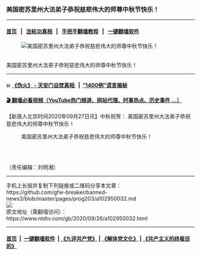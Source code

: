 ### 美国密苏里州大法弟子恭祝慈悲伟大的师尊中秋节快乐！
------------------------

#### [首页](https://github.com/gfw-breaker/banned-news3/blob/master/README.md) &nbsp;&nbsp;|&nbsp;&nbsp; [法轮功真相](https://github.com/begood0513/basic/blob/master/README.md)  &nbsp;&nbsp;|&nbsp;&nbsp; [手把手翻墙教程](https://github.com/gfw-breaker/guides/wiki)  &nbsp;&nbsp;|&nbsp;&nbsp; [一键翻墙软件](https://github.com/gfw-breaker/nogfw/blob/master/README.md)  



<div><div class="featured_image">
 <figure>
  <img alt="美国密苏里州大法弟子恭祝慈悲伟大的师尊中秋节快乐！" src="https://i.ntdtv.com/assets/uploads/2020/09/ef6c98e232029878e0ecc3108a53c284-800x450.jpg"/>
 </figure><br/>
 <span class="caption">
  美国密苏里州大法弟子恭祝慈悲伟大的师尊中秋节快乐！
 </span>
</div>
</div><hr/>

#### 💥 [《伪火》 - 天安门自焚真相 ](http://158.247.195.190:10000/videos/blog/weihuo.html)&nbsp; |&nbsp; [“1400例”谎言揭秘  ](http://158.247.195.190:10000/videos/blog/jiexi1400.html)

#### [ 🎬  翻墙必看视频（YouTube热门频道、网站代理、时事热点、历史事件 ...）](https://github.com/gfw-breaker/links/blob/master/banned.md)

<div><div class="post_content" itemprop="articleBody">
 <p>
  【新唐人北京时间2020年09月27日讯】中秋祝贺： 美国密苏里州大法弟子恭祝慈悲伟大的师尊中秋节快乐！
 </p>
 <figure class="wp-caption alignnone" id="attachment_102950035" style="width: 600px">
  <img alt="" class="size-medium wp-image-102950035" src="https://i.ntdtv.com/assets/uploads/2020/09/ef6c98e232029878e0ecc3108a53c284-600x328.jpg">
   <br/><figcaption class="wp-caption-text">
    美国密苏里州大法弟子恭祝慈悲伟大的师尊中秋节快乐！
   </figcaption><br/>
  </img>
 </figure><br/>
 <p>
  （责任编辑：刘明湘）
 </p>
 <p>
 </p>
 <div class="single_ad">
 </div>
</div>
</div>
<hr/>
手机上长按并复制下列链接或二维码分享本文章：<br/>
https://github.com/gfw-breaker/banned-news3/blob/master/pages/prog203/a102950032.md <br/>
<a href='https://github.com/gfw-breaker/banned-news3/blob/master/pages/prog203/a102950032.md'><img src='https://github.com/gfw-breaker/banned-news3/blob/master/pages/prog203/a102950032.md.png'/></a> <br/>
原文地址（需翻墙访问）：https://www.ntdtv.com/gb/2020/09/26/a102950032.html


------------------------
#### [首页](https://github.com/gfw-breaker/banned-news3/blob/master/README.md) &nbsp;|&nbsp; [一键翻墙软件](https://github.com/gfw-breaker/nogfw/blob/master/README.md) &nbsp;| [《九评共产党》](https://github.com/gfw-breaker/9ping.md/blob/master/README.md#九评之一评共产党是什么) | [《解体党文化》](https://github.com/gfw-breaker/jtdwh.md/blob/master/README.md) | [《共产主义的终极目的》](https://github.com/gfw-breaker/gczydzjmd.md/blob/master/README.md)


<img src='http://gfw-breaker.win/banned-news3/pages/prog203/a102950032.md' width='0px' height='0px'/>